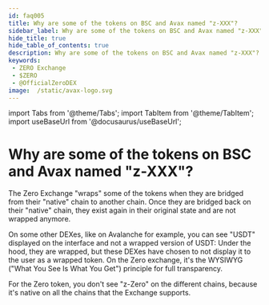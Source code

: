 ```yaml
---
id: faq005
title: Why are some of the tokens on BSC and Avax named "z-XXX"?
sidebar_label: Why are some of the tokens on BSC and Avax named "z-XXX"?
hide_title: true
hide_table_of_contents: true
description: Why are some of the tokens on BSC and Avax named "z-XXX"?
keywords:
 - ZERO Exchange
 - $ZERO
 - @OfficialZeroDEX
image:  /static/avax-logo.svg
---
```


import Tabs from '@theme/Tabs';
import TabItem from '@theme/TabItem';
import useBaseUrl from '@docusaurus/useBaseUrl';

# Why are some of the tokens on BSC and Avax named "z-XXX"?

The Zero Exchange "wraps" some of the tokens when they are bridged from their "native" chain to another chain.  Once they are bridged back on their "native" chain, they exist again in their original state and are not wrapped anymore.

On some other DEXes, like on Avalanche for example, you can see "USDT" displayed on the interface and not a wrapped version of USDT: Under the hood, they are wrapped, but these DEXes have chosen to not display it to the user as a wrapped token.   On the Zero exchange, it's the WYSIWYG ("What You See Is What You Get") principle for full transparency.

For the Zero token, you don't see "z-Zero" on the different chains, because it's native on all the chains that the Exchange supports.
